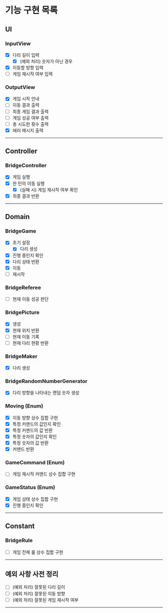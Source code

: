 # 기능 구현 목록

## UI
### InputView
- [x] 다리 길이 입력
  - [x] (예외 처리) 숫자가 아닌 경우
- [x] 이동할 방향 입력
- [ ] 게임 재시작 여부 입력

### OutputView
- [x] 게임 시작 안내
- [ ] 이동 결과 출력
- [ ] 최종 게임 결과 출력
- [ ] 게임 성공 여부 출력
- [ ] 총 시도한 횟수 출력
- [x] 에러 메시지 출력
---

## Controller
### BridgeController
- [x] 게임 실행
- [x] 한 턴의 이동 실행
  - [x] (실패 시) 게임 재시작 여부 확인
- [x] 최종 결과 반환
---

## Domain

### BridgeGame
- [x] 초기 설정
  - [x] 다리 생성
- [x] 진행 중인지 확인
- [x] 다리 상태 반환
- [x] 이동
- [ ] 재시작

### BridgeReferee
- [ ] 현재 이동 성공 판단

### BridgePicture
- [x] 생성
- [x] 현재 위치 반환
- [ ] 현재 이동 기록
- [ ] 현재 다리 현황 반환

### BridgeMaker
- [x] 다리 생성

### BridgeRandomNumberGenerator
- [x] 다리 방향을 나타내는 랜덤 숫자 생성

### Moving (Enum)
- [x] 이동 방향 상수 집합 구현
- [x] 특정 커맨드의 값인지 확인
- [x] 특정 커맨드의 값 반환
- [x] 특정 숫자의 값인지 확인
- [x] 특정 숫자의 값 반환
- [x] 커맨드 반환

### GameCommand (Enum)
- [ ] 게임 재시작 커맨드 상수 집합 구현

### GameStatus (Enum)
- [x] 게임 상태 상수 집합 구현
- [x] 진행 중인지 확인
---

## Constant
### BridgeRule
- [ ] 게임 전체 룰 상수 집합 구현
---

## 예외 사항 사전 정리
- [ ] (예외 처리) 잘못된 다리 길이
- [ ] (예외 처리) 잘못된 이동 방향
- [ ] (예외 처리) 잘못된 게임 재시작 여부
---